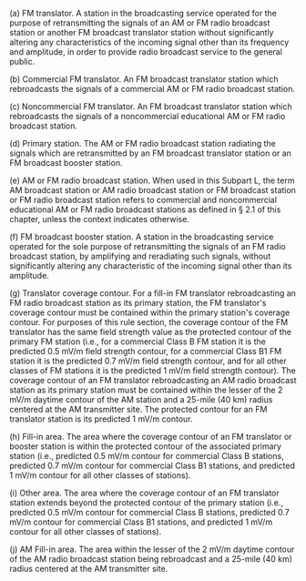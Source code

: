 (a) FM translator. A station in the broadcasting service operated for the purpose of retransmitting the signals of an AM or FM radio broadcast station or another FM broadcast translator station without significantly altering any characteristics of the incoming signal other than its frequency and amplitude, in order to provide radio broadcast service to the general public.

(b) Commercial FM translator. An FM broadcast translator station which rebroadcasts the signals of a commercial AM or FM radio broadcast station.

(c) Noncommercial FM translator. An FM broadcast translator station which rebroadcasts the signals of a noncommercial educational AM or FM radio broadcast station.

(d) Primary station. The AM or FM radio broadcast station radiating the signals which are retransmitted by an FM broadcast translator station or an FM broadcast booster station.

(e) AM or FM radio broadcast station. When used in this Subpart L, the term AM broadcast station or AM radio broadcast station or FM broadcast station or FM radio broadcast station refers to commercial and noncommercial educational AM or FM radio broadcast stations as defined in § 2.1 of this chapter, unless the context indicates otherwise.

(f) FM broadcast booster station. A station in the broadcasting service operated for the sole purpose of retransmitting the signals of an FM radio broadcast station, by amplifying and reradiating such signals, without significantly altering any characteristic of the incoming signal other than its amplitude.

(g) Translator coverage contour. For a fill-in FM translator rebroadcasting an FM radio broadcast station as its primary station, the FM translator's coverage contour must be contained within the primary station's coverage contour. For purposes of this rule section, the coverage contour of the FM translator has the same field strength value as the protected contour of the primary FM station (i.e., for a commercial Class B FM station it is the predicted 0.5 mV/m field strength contour, for a commercial Class B1 FM station it is the predicted 0.7 mV/m field strength contour, and for all other classes of FM stations it is the predicted 1 mV/m field strength contour). The coverage contour of an FM translator rebroadcasting an AM radio broadcast station as its primary station must be contained within the lesser of the 2 mV/m daytime contour of the AM station and a 25-mile (40 km) radius centered at the AM transmitter site. The protected contour for an FM translator station is its predicted 1 mV/m contour.

(h) Fill-in area. The area where the coverage contour of an FM translator or booster station is within the protected contour of the associated primary station (i.e., predicted 0.5 mV/m contour for commercial Class B stations, predicted 0.7 mV/m contour for commercial Class B1 stations, and predicted 1 mV/m contour for all other classes of stations).

(i) Other area. The area where the coverage contour of an FM translator station extends beyond the protected contour of the primary station (i.e., predicted 0.5 mV/m contour for commercial Class B stations, predicted 0.7 mV/m contour for commercial Class B1 stations, and predicted 1 mV/m contour for all other classes of stations).

(j) AM Fill-in area. The area within the lesser of the 2 mV/m daytime contour of the AM radio broadcast station being rebroadcast and a 25-mile (40 km) radius centered at the AM transmitter site.

